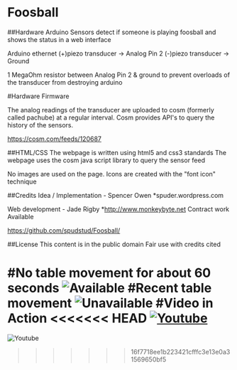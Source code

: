 Foosball
========


##Hardware
Arduino Sensors detect if someone is playing foosball and shows the status in a web interface

Arduino ethernet
(+)piezo transducer -> Analog Pin 2
(-)piezo transducer -> Ground

1 MegaOhm resistor between Analog Pin 2 & ground to prevent overloads of the transducer from destroying arduino

#Hardware Firmware

The analog readings of the transducer are uploaded to cosm (formerly called pachube) at a regular interval. 
Cosm provides API's to query the history of the sensors. 

https://cosm.com/feeds/120687

##HTML/CSS
The webpage is written using html5 and css3 standards
The webpage uses the cosm java script library to query the sensor feed

No images are used on the page. 
Icons are created with the "font icon" technique

##Credits
Idea / Implementation - Spencer Owen
*spuder.wordpress.com

Web development - Jade Rigby
*http://www.monkeybyte.net
Contract work Available 

https://github.com/spudstud/Foosball/

##License
This content is in the public domain
Fair use with credits cited

#No table movement for about 60 seconds
![Available](https://raw.github.com/spudstud/Foosball/master/img/available.png)
#Recent table movement
![Unavailable](https://raw.github.com/spudstud/Foosball/master/img/unavailable.png)
#Video in Action
<<<<<<< HEAD
[![Youtube](https://raw.github.com/spudstud/Foosball/master/img/youtube.png)](http://www.youtube.com/watch?v=M6PBfQhV4qg)
=======
![Youtube](https://raw.github.com/spudstud/Foosball/master/img/youtube.png)
>>>>>>> 16f7718ee1b223421cfffc3e13e0a31569650bf5
